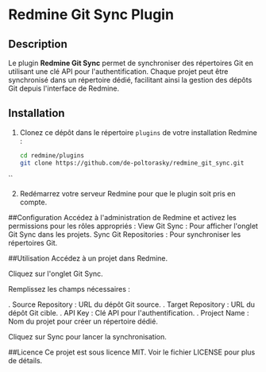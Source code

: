 # Redmine Git Sync Plugin

## Description

Le plugin **Redmine Git Sync** permet de synchroniser des répertoires Git en utilisant une clé API pour l'authentification. Chaque projet peut être synchronisé dans un répertoire dédié, facilitant ainsi la gestion des dépôts Git depuis l'interface de Redmine.

## Installation

1. Clonez ce dépôt dans le répertoire `plugins` de votre installation Redmine :
   ```sh
   cd redmine/plugins
   git clone https://github.com/de-poltorasky/redmine_git_sync.git
``

2. Redémarrez votre serveur Redmine pour que le plugin soit pris en compte.

##Configuration
Accédez à l'administration de Redmine et activez les permissions pour les rôles appropriés :
View Git Sync : Pour afficher l'onglet Git Sync dans les projets.
Sync Git Repositories : Pour synchroniser les répertoires Git.

##Utilisation
Accédez à un projet dans Redmine.

Cliquez sur l'onglet Git Sync.

Remplissez les champs nécessaires :

. Source Repository : URL du dépôt Git source.
. Target Repository : URL du dépôt Git cible.
. API Key : Clé API pour l'authentification.
. Project Name : Nom du projet pour créer un répertoire dédié.

Cliquez sur Sync pour lancer la synchronisation.


##Licence
Ce projet est sous licence MIT. Voir le fichier LICENSE pour plus de détails.
